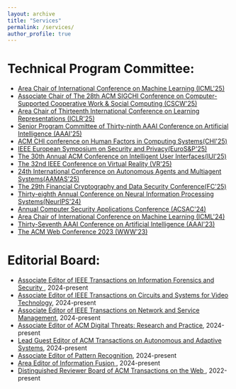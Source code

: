 ```yaml
---
layout: archive
title: "Services"
permalink: /services/
author_profile: true
---
```

Technical Program Committee:
======
* [Area Chair of International Conference on Machine Learning (ICML'25)](https://icml.cc/)
*   [Associate Chair of The 28th ACM SIGCHI Conference on Computer-Supported Cooperative Work & Social Computing (CSCW'25)](https://cscw.acm.org/2025/)
*   [Area Chair of Thirteenth International Conference on Learning Representations (ICLR'25)](https://iclr.cc/Conferences/2025)
*  [Senior Program Committee of Thirty-ninth AAAI Conference on Artificial Intelligence (AAAI'25)](https://aaai.org/Conferences/AAAI-23/)
*  [ACM CHI conference on Human Factors in Computing Systems(CHI'25)](https://chi2025.acm.org)
*  [IEEE European Symposium on Security and Privacy(EuroS&P'25)](https://eurosp2025.ieee-security.org/committee-program.html)
* [The 30th Annual ACM Conference on Intelligent User Interfaces(IUI'25)](https://iui.acm.org/2025/)
*   [The 32nd IEEE Conference on Virtual Reality (VR'25)](http://ieeevr.org/2025/)
*   [24th International Conference on Autonomous Agents and Multiagent Systems(AAMAS'25)](https://aamas2025.org)
*   [The 29th Financial Cryptography and Data Security Conference(FC'25)](https://fc25.ifca.ai)
* [Thirty-eighth Annual Conference on Neural Information Processing Systems(NeurIPS'24)](https://neurips.cc/)
* [Annual Computer Security Applications Conference (ACSAC'24)](https://www.acsac.org)
* [Area Chair of International Conference on Machine Learning (ICML'24)](https://icml.cc/Conferences/2024)
* [Thirty-Seventh AAAI Conference on Artificial Intelligence (AAAI'23)](https://aaai.org/Conferences/AAAI-23/)
* [The ACM Web Conference 2023 (WWW'23)](https://www2023.thewebconf.org/)

  
Editorial Board:
======
* [Associate Editor of IEEE Transactions on Information Forensics and Security ](https://signalprocessingsociety.org/publications-resources/ieee-transactions-information-forensics-and-security/editorial-board), 2024-present
* [Associate Editor of IEEE Transactions on Circuits and Systems for Video Technology](https://ieee-cas.org/publication/tcsvt), 2024-present
* [Associate Editor of IEEE Transactions on Network and Service Management](https://www.comsoc.org/publications/journals/ieee-tnsm/ieee-transactions-network-and-service-management-editorial-board), 2024-present
* [Associate Editor of ACM Digital Threats: Research and Practice](https://dl.acm.org/journal/dtrap/editorial-board), 2024-present
* [Lead Guest Editor of ACM Transactions on Autonomous and Adaptive Systems](https://dl.acm.org/journal/taas/calls-for-papers), 2024-present
*  [Associate Editor of Pattern Recognition](https://www.sciencedirect.com/journal/pattern-recognition/about/editorial-board), 2024-present
* [Area Editor of Information Fusion ](https://www.sciencedirect.com/journal/information-fusion/about/editorial-board), 2024-present
* [Distinguished Reviewer Board of ACM Transactions on the Web ](https://dl.acm.org/journal/tweb), 2022-present
